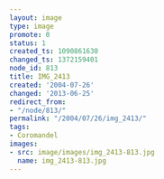 ```yaml
---
layout: image
type: image
promote: 0
status: 1
created_ts: 1090861630
changed_ts: 1372159401
node_id: 813
title: IMG_2413
created: '2004-07-26'
changed: '2013-06-25'
redirect_from:
- "/node/813/"
permalink: "/2004/07/26/img_2413/"
tags:
- Coromandel
images:
- src: image/images/img_2413-813.jpg
  name: img_2413-813.jpg
---
```


